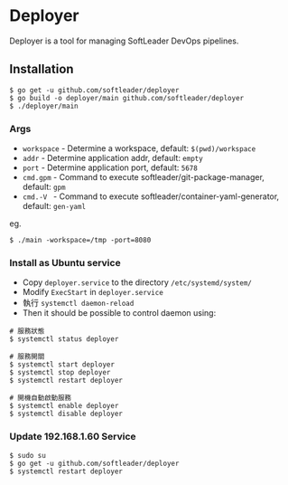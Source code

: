 # Deployer

Deployer is a tool for managing SoftLeader DevOps pipelines.

## Installation

```
$ go get -u github.com/softleader/deployer
$ go build -o deployer/main github.com/softleader/deployer
$ ./deployer/main
```

### Args

- `workspace` - Determine a workspace, default: `$(pwd)/workspace`
- `addr` - Determine application addr, default: `empty`
- `port` - Determine application port, default: `5678`
- `cmd.gpm` - Command to execute softleader/git-package-manager, default: `gpm`
- `cmd.-V
` - Command to execute softleader/container-yaml-generator, default: `gen-yaml`

eg.

```
$ ./main -workspace=/tmp -port=8080
```

### Install as Ubuntu service

- Copy `deployer.service` to the directory `/etc/systemd/system/`
- Modify `ExecStart` in `deployer.service`
- 執行 `systemctl daemon-reload`
- Then it should be possible to control daemon using:

```
# 服務狀態
$ systemctl status deployer

# 服務開關
$ systemctl start deployer
$ systemctl stop deployer
$ systemctl restart deployer

# 開機自動啟動服務
$ systemctl enable deployer
$ systemctl disable deployer
```

### Update 192.168.1.60 Service

```
$ sudo su
$ go get -u github.com/softleader/deployer
$ systemctl restart deployer
```